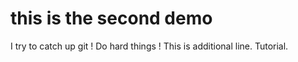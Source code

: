 # this is the second demo
I try to catch up git !
Do hard things !
This is additional line.
Tutorial.
